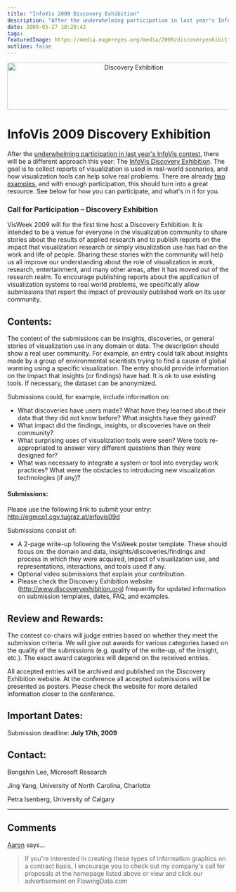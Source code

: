 ```yaml
---
title: "InfoVis 2009 Discovery Exhibition"
description: "After the underwhelming participation in last year's InfoVis contest, there will be a different approach this year: The InfoVis Discovery Exhibition. The goal is to collect reports of visualization is used in real-world scenarios, and how visualization tools can help solve real problems. There are already two examples, and with enough participation, this should turn into a great resource. See below for how you can participate, and what's in it for you."
date: 2009-05-27 10:28:42
tags: 
featuredImage: https://media.eagereyes.org/media/2009/discoveryexhibition.png
outline: false
---
```


<p align="center"><img src="https://media.eagereyes.org/media/2009/discoveryexhibition.png" border="0" alt="Discovery Exhibition" width="560" height="107" /></p>

# InfoVis 2009 Discovery Exhibition

After the <a href="/blog/2008/sad-state-of-infovis-contest.html">underwhelming participation in last year's InfoVis contest</a>, there will be a different approach this year: The <a href="http://www.discoveryexhibition.org">InfoVis Discovery Exhibition</a>. The goal is to collect reports of visualization is used in real-world scenarios, and how visualization tools can help solve real problems. There are already <a href="http://www.discoveryexhibition.org/wiki/pmwiki.php/Main/Examples">two examples</a>, and with enough participation, this should turn into a great resource. See below for how you can participate, and what's in it for you.

<h3>Call for Participation &ndash; Discovery Exhibition</h3>
VisWeek 2009 will for the first time host a Discovery Exhibition. It is intended to be a venue for everyone in the visualization community to share stories about the results of applied research and to publish reports on the impact that visualization research or simply visualization use has had on the work and life of people. Sharing these stories with the community will help us all improve our understanding about the role of visualization in work, research, entertainment, and many other areas, after it has moved out of the research realm. To encourage publishing reports about the application of visualization systems to real world problems, we specifically allow submissions that report the impact of previously published work on its user community.

## Contents:
The content of the submissions can be insights, discoveries, or general stories of visualization use in any domain or data. The description should show a real user community. For example, an entry could talk about insights made by a group of environmental scientists trying to find a cause of global warming using a specific visualization. The entry should provide information on the impact that insights (or findings) have had. It is ok to use existing tools. I<span>f necessary, the dataset can be anonymized.</span>

Submissions could, for example, include information on:

<ul>
<li>What discoveries have users made? What have they learned about their data that they did not know before? What insights have they gained?</li>
<li>What impact did the findings, insights, or discoveries have on their community?</li>
<li>What surprising uses of visualization tools were seen? Were tools re-appropriated to answer very different questions than they were designed for?</li>
<li>What was necessary to integrate a system or tool into everyday work practices? What were the obstacles to introducing new visualization technologies (if any)?</li>
</ul>
<h4>Submissions:</h4>
Please use the following link to submit your entry: <a href="http://egmcp1.cgv.tugraz.at/infovis09d">http://egmcp1.cgv.tugraz.at/infovis09d</a>

Submissions consist of:

<ul>
<li>A 2-page write-up following the VisWeek poster template. These should focus on: the domain and data, insights/discoveries/findings and process in which they were acquired, impact of visualization use, and representations, interactions, and tools used if any.</li>
<li>Optional video submissions that explain your contribution.</li>
<li>Please check the Discovery Exhibition website (<a href="http://www.discoveryexhibition.org">http://www.discoveryexhibition.org</a>)<span> </span>frequently for updated information on submission templates, dates, FAQ, and examples.</li>
</ul>

## Review and Rewards:
The contest co-chairs will judge entries based on whether they meet the submission criteria. We will give out awards for various categories based on the quality of the submissions (e.g. quality of the write<span>-</span>up, of the insight, etc.). The exact award categories will depend on the received entries.

All accepted entries will be archived and published on the Discovery Exhibition website. At the conference all accepted submissions will be presented as posters. Please check the website for more detailed information closer to the conference.

## Important Dates:
Submission deadline: <strong>July 17th, 2009</strong>

## Contact:
Bongshin Lee, Microsoft Research

Jing Yang, University of North Carolina, Charlotte

Petra Isenberg, University of Calgary


<PostedBy />


<aside class="comments">

---
## Comments

<a href="http://www.eastwestcenter.org/ewc-in-washington/graphics-proposal/" rel="nofollow noopener" target="_blank">Aaron</a> says…
>	<p>If you're interested in creating these types of information graphics on a contract basis, I encourage you to check out my company's call for proposals at the homepage listed above or view and click our advertisement on FlowingData.com</p>

</aside>

